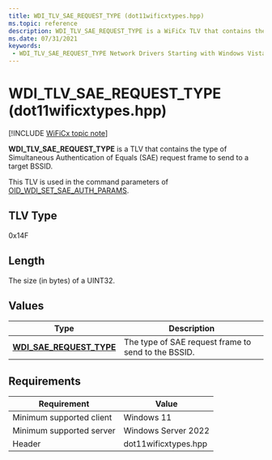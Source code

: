 ```yaml
---
title: WDI_TLV_SAE_REQUEST_TYPE (dot11wificxtypes.hpp)
ms.topic: reference
description: WDI_TLV_SAE_REQUEST_TYPE is a WiFiCx TLV that contains the type of Simultaneous Authentication of Equals (SAE) request frame to send to a target BSSID.
ms.date: 07/31/2021
keywords:
 - WDI_TLV_SAE_REQUEST_TYPE Network Drivers Starting with Windows Vista
---
```


# WDI_TLV_SAE_REQUEST_TYPE (dot11wificxtypes.hpp)

[!INCLUDE [WiFiCx topic note](../includes/wificx-version-warning.md)]

**WDI_TLV_SAE_REQUEST_TYPE** is a TLV that contains the type of Simultaneous Authentication of Equals (SAE) request frame to send to a target BSSID.

This TLV is used in the command parameters of [OID_WDI_SET_SAE_AUTH_PARAMS](oid-wdi-set-sae-auth-params.md).

## TLV Type

0x14F

## Length

The size (in bytes) of a UINT32.

## Values

| Type | Description |
| --- | --- |
| [**WDI_SAE_REQUEST_TYPE**](/windows-hardware/drivers/ddi/dot11wificxtypes/ne-dot11wificxtypes-wdi_sae_request_type) | The type of SAE request frame to send to the BSSID. |

## Requirements

|Requirement|Value|
|--- |--- |
|Minimum supported client|Windows 11|
|Minimum supported server|Windows Server 2022|
|Header|dot11wificxtypes.hpp|
